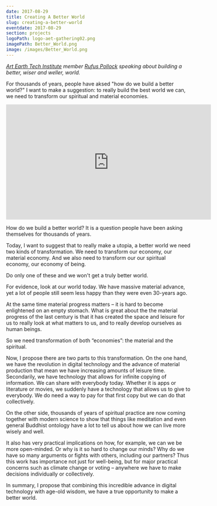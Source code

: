 ```yaml
---
date: 2017-08-29
title: Creating A Better World
slug: creating-a-better-world
eventdate: 2017-08-29
section: projects
logoPath: logo-aet-gathering02.png
imagePath: Better_World.png
image: /images/Better_World.png
---
```


*[Art Earth Tech Institute][institute] member [Rufus Pollock][rufuspollock] speaking about building a better, wiser and weller, world.*

For thousands of years, people have aksed "how do we build a better world?" I want to make a suggestion: to really build the best world we can, we need to transform our spiritual and material economies.

[institute]: /institute/
[rufuspollock]: https://rufuspollock.com/2017/08/29/a-better-world/

<iframe width="560" height="315" src="https://www.youtube.com/embed/dvavtTiIDjQ" frameborder="0" allowfullscreen></iframe>

How do we build a better world? It is a question people have been asking themselves for thousands of years.

Today, I want to suggest that to really make a utopia, a better world we need two kinds of transformation. We need to transform our economy, our material economy. And we also need to transform our our spiritual economy, our economy of being.
 
Do only one of these and we won't get a truly better world.

For evidence, look at our world today. We have massive material advance, yet a lot of people still seem less happy than they were even 30-years ago.

At the same time material progress matters – it is hard to become enlightened on an empty stomach. What is great about the the material progress of the last century is that it has created the space and leisure for us to really look at what matters to us, and to really develop ourselves as human beings.
 
So we need transformation of both “economies”: the material and the spiritual.

Now, I propose there are two parts to this transformation. On the one hand, we have the revolution in digital technology and the advance of material production that mean we have increasing amounts of leisure time. Secondarily, we have technology that allows for infinite copying of information. We can share with everybody today. Whether it is apps or literature or movies, we suddenly have a technology that allows us to give to everybody. We do need a way to pay for that first copy but we can do that collectively.
 
On the other side, thousands of years of spiritual practice are now coming together with modern science to show that things like meditation and even general Buddhist ontology have a lot to tell us about how we can live more wisely and well.

It also has very practical implications on how, for example, we can we be more open-minded. Or why is it so hard to change our minds? Why do we have so many arguments or fights with others, including our partners? Thus this work has importance not just for well-being, but for major practical concerns such as climate change or voting – anywhere we have to make decisions individually or collectively. 
 
In summary, I propose that combining this incredible advance in digital technology with age-old wisdom, we have a true opportunity to make a better world.

